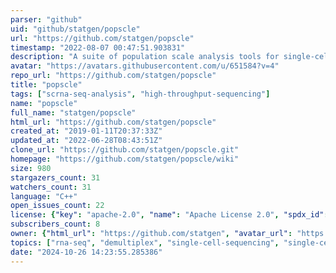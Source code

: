 ```yaml
---
parser: "github"
uid: "github/statgen/popscle"
url: "https://github.com/statgen/popscle"
timestamp: "2022-08-07 00:47:51.903831"
description: "A suite of population scale analysis tools for single-cell genomics data including implementation of Demuxlet / Freemuxlet methods and auxilary tools"
avatar: "https://avatars.githubusercontent.com/u/651584?v=4"
repo_url: "https://github.com/statgen/popscle"
title: "popscle"
tags: ["scrna-seq-analysis", "high-throughput-sequencing"]
name: "popscle"
full_name: "statgen/popscle"
html_url: "https://github.com/statgen/popscle"
created_at: "2019-01-11T20:37:33Z"
updated_at: "2022-06-28T08:43:51Z"
clone_url: "https://github.com/statgen/popscle.git"
homepage: "https://github.com/statgen/popscle/wiki"
size: 980
stargazers_count: 31
watchers_count: 31
language: "C++"
open_issues_count: 22
license: {"key": "apache-2.0", "name": "Apache License 2.0", "spdx_id": "Apache-2.0", "url": "https://api.github.com/licenses/apache-2.0", "node_id": "MDc6TGljZW5zZTI="}
subscribers_count: 8
owner: {"html_url": "https://github.com/statgen", "avatar_url": "https://avatars.githubusercontent.com/u/651584?v=4", "login": "statgen", "type": "Organization"}
topics: ["rna-seq", "demultiplex", "single-cell-sequencing", "single-cell-rna-seq", "single-cell-omics"]
date: "2024-10-26 14:23:55.285386"
---
```

